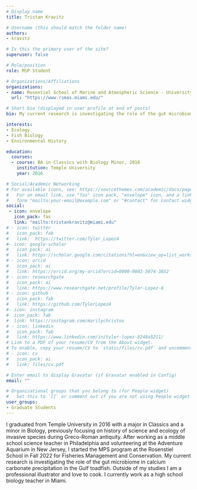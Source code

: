 ```yaml
---
# Display name
title: Tristan Kravitz

# Username (this should match the folder name)
authors:
- kravitz

# Is this the primary user of the site?
superuser: false

# Role/position
role: MSP Student

# Organizations/Affiliations
organizations:
- name: Rosentiel School of Marine and Atmospheric Science - University of Miami
  url: "https://www.rsmas.miami.edu/"

# Short bio (displayed in user profile at end of posts)
bio: My current research is investigating the role of the gut microbiome in calcium carbonate precipitation in the Gulf toadfish.

interests:
- Ecology
- Fish Biology
- Environmental History

education:
  courses:
  - course: BA in Classics with Biology Minor, 2016
    institution: Temple University
    year: 2016

# Social/Academic Networking
# For available icons, see: https://sourcethemes.com/academic/docs/page-builder/#icons
#   For an email link, use "fas" icon pack, "envelope" icon, and a link in the
#   form "mailto:your-email@example.com" or "#contact" for contact widget.
social:
 - icon: envelope
   icon_pack: fas
   link: "mailto:tristankravitz@miami.edu"
# - icon: twitter
#   icon_pack: fab
#   link:  https://twitter.com/Tyler_Lopez4
#- icon: google-scholar
#   icon_pack: ai
#   link: https://scholar.google.com/citations?hl=en&view_op=list_works&gmla=AJsN-F771mQ6bV7YlSHWuZR3vjQJoGuXgK2FsASN1yGfLV5Phs5Gjt4J6Vkp2Fee1JMqgyuI2UwYfgDj-fDF4amJ9SfMz4kLrw&user=idhsWzwAAAAJ
# - icon: orcid
#   icon_pack: ai
#   link: https://orcid.org/my-orcid?orcid=0000-0002-5074-3852
# - icon: researchgate
#   icon_pack: ai
#   link: https://www.researchgate.net/profile/Tyler-Lopez-6
# - icon: github
#   icon_pack: fab
#   link: https://github.com/TylerLopez4
#- icon: instagram
#  icon_pack: fab
#  link: https://instagram.com/marilychristou
# - icon: linkedin
#   icon_pack: fab
#   link: https://www.linkedin.com/in/tyler-lopez-8248a5211/
# Link to a PDF of your resume/CV from the About widget.
# To enable, copy your resume/CV to `static/files/cv.pdf` and uncomment the lines below.
# - icon: cv
#   icon_pack: ai
#   link: files/cv.pdf

# Enter email to display Gravatar (if Gravatar enabled in Config)
email: ""

# Organizational groups that you belong to (for People widget)
#   Set this to `[]` or comment out if you are not using People widget.
user_groups:
- Graduate Students
---
```


I graduated from Temple University in 2016 with a major in Classics and a minor in Biology, previously focusing on history of science and ecology of invasive species during Greco-Roman antiquity. After working as a middle school science teacher in Philadelphia and volunteering at the Adventure Aquarium in New Jersey, I started the MPS program at the Rosenstiel School in Fall 2022 for Fisheries Management and Conservation. My current research is investigating the role of the gut microbiome in calcium carbonate precipitation in the Gulf toadfish. Outside of my studies I am a professional illustrator and love to cook. I currently work as a high school biology teacher in Miami.
